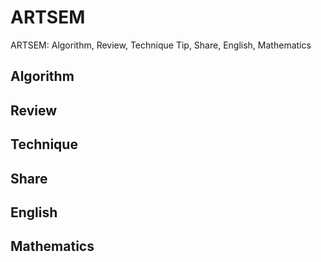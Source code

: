 # **ARTSEM**
ARTSEM: Algorithm, Review, Technique Tip, Share, English, Mathematics

## **Algorithm**


## **Review**


## **Technique**


## **Share**


## **English**


## **Mathematics**
